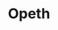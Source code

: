 ---
title: "Opeth"
summary: "Swedish progressive metal band from Stockholm, formed in 1990. Though the group has been through several personnel changes, singer, guitarist, and songwriter has remained Opeth's driving force throughout the years. Opeth has consistently incorporated progressive, folk, blues, classical and jazz influences into their usually lengthy compositions, as well as strong influences from black metal and death metal, especially in their early works. Many songs include acoustic guitar passages and strong dynamic shifts, as well as both death growls and clean vocals. Opeth rarely made live appearances supporting their first four albums; but since conducting their first world tour after the 2001 release of *Blackwater Park*, they have led several world tours. In 2011, they published *Heritage*. It represents a drastic change in style from their previous albums, adopting a mostly progressive rock sound and only clean singing. Åkerfeldt commented on the diversity of Opeth's music: \"I don't see the point of playing in a band and going just one way when you can do everything. It would be impossible for us to play just death metal; that is our roots, but we are now a mishmash of everything, and not purists to any form of music. It's impossible for us to do that, and quite frankly I would think of it as boring to be in a band that plays just metal music. We're not afraid to experiment, or to be caught with our pants down, so to speak. That's what keeps us going.\" On August 26, 2014, Opeth released its eleventh studio album, titled *Pale Communion*. Fredrik Åkesson, spoke about the new direction the band was taking: \"It would be interesting to do a really heavy album, but in a different way. Not to go back, we're not about that. I'm still very proud with the last two albums, I think it's interesting to listen to them, even if I listen in an objective way.\" In 2016, Opeth founded their own label, and published the twelfth studio album \"Sorceress.\""
image: "opeth.jpg"
---